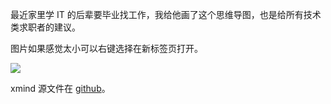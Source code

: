 [//title]: (IT求职建议)
[//englishtitle]: (how-to-find-an-it-job)
[//category]: (career)
[//tags]: (career)
[//createtime]: (20220419)
[//updatetime]: (20220419)

最近家里学 IT 的后辈要毕业找工作，我给他画了这个思维导图，也是给所有技术类求职者的建议。

图片如果感觉太小可以右键选择在新标签页打开。

![](https://cdn.liushiming.cn/img/20220419223806.png)

xmind 源文件在 [github](https://github.com/huahuayu/articles/blob/07881910edfcdbaf5b05f1af88b2c2aadb838446/2022/attachment/find_it_job.xmind)。
